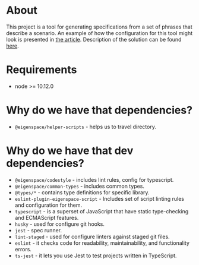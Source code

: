 # About

This project is a tool for generating specifications from a set of phrases that describe a scenario. An example of how
the configuration for this tool might look is presented in [the article](https://www.notion.so/cybernation/Investigation-of-usage-25f39803f15f42feacd0290aa0239d6f).
Description of the solution can be found [here](https://www.notion.so/cybernation/Describing-a-solution-4735d2a5cb26499fa22cd46dd0c3b2f5).

# Requirements

* node >= 10.12.0

# Why do we have that dependencies?

* `@eigenspace/helper-scripts` - helps us to travel directory.

# Why do we have that dev dependencies?

* `@eigenspace/codestyle` - includes lint rules, config for typescript.
* `@eigenspace/common-types` - includes common types.
* `@types/*` - contains type definitions for specific library.
* `eslint-plugin-eigenspace-script` - Includes set of script linting rules and configuration for them.
* `typescript` - is a superset of JavaScript that have static type-checking and ECMAScript features.
* `husky` - used for configure git hooks.
* `jest` - spec runner.
* `lint-staged` - used for configure linters against staged git files.
* `eslint` - it checks code for readability, maintainability, and functionality errors.
* `ts-jest` - it lets you use Jest to test projects written in TypeScript.
